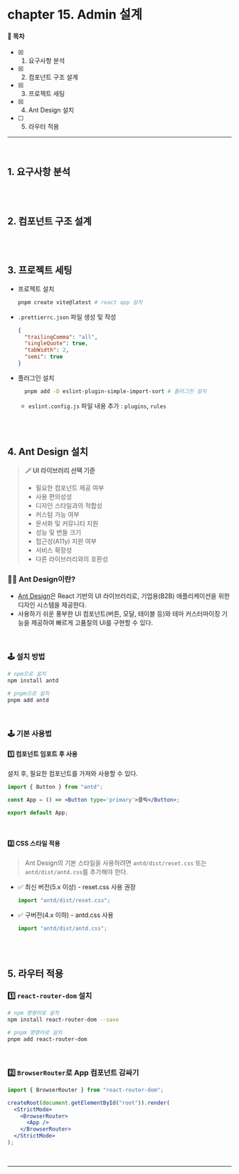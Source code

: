 # chapter 15. Admin 설계

#### 🌱 목차

- [x] 1. 요구사항 분석
- [x] 2. 컴포넌트 구조 설계
- [x] 3. 프로젝트 세팅
- [x] 4. Ant Design 설치
- [ ] 5. 라우터 적용

---

<br>

## 1. 요구사항 분석

<br>
<br>

## 2. 컴포넌트 구조 설계

<br>
<br>

## 3. 프로젝트 세팅

- 프로젝트 설치

  ```bash
  pnpm create vite@latest # react app 설치
  ```

- `.prettierrc.json` 파일 생성 및 작성
  ```json
  {
    "trailingComma": "all",
    "singleQuote": true,
    "tabWidth": 2,
    "semi": true
  }
  ```
- 플러그인 설치
  ```bash
    pnpm add -D eslint-plugin-simple-import-sort # 플러그인 설치
  ```
  - `eslint.config.js` 파일 내용 추가 : `plugins`, `rules`

<br>
<br>

## 4. Ant Design 설치

> **🪄 UI 라이브러리 선택 기준**
>
> - 필요한 컴포넌트 제공 여부
> - 사용 편의성성
> - 디자인 스타일과의 적합성
> - 커스텀 가능 여부
> - 문서화 및 커뮤니티 지원
> - 성능 및 번들 크기
> - 접근성(A11y) 지원 여부
> - 서비스 확장성
> - 다른 라이브러리와의 호환성

### 👨‍🎨 Ant Design이란?

- [Ant Design](https://ant.design/)은 React 기반의 UI 라이브러리로, 기업용(B2B) 애플리케이션을 위한 디자인 시스템을 제공한다.
- 사용하기 쉬운 풍부한 UI 컴포넌트(버튼, 모달, 테이블 등)와 테마 커스터마이징 기능을 제공하여 빠르게 고품질의 UI를 구현할 수 있다.

<br>

### 🕹️ 설치 방법

```bash
# npm으로 설치
npm install antd

# pnpm으로 설치
pnpm add antd
```

<br>

### 🕹️ 기본 사용법

#### 1️⃣ 컴포넌트 임포트 후 사용

설치 후, 필요한 컴포넌트를 가져와 사용할 수 있다.

```jsx
import { Button } from "antd";

const App = () => <Button type='primary'>클릭</Button>;

export default App;
```

<br>

#### 2️⃣ CSS 스타일 적용

> Ant Design의 기본 스타일을 사용하려면 `antd/dist/reset.css` 또는 `antd/dist/antd.css`를 추가해야 한다.

- ✅ 최신 버전(5.x 이상) - reset.css 사용 권장
  ```jsx
  import "antd/dist/reset.css";
  ```
- ✅ 구버전(4.x 이하) - antd.css 사용
  ```jsx
  import "antd/dist/antd.css";
  ```

<br>
<br>

## 5. 라우터 적용

### 1️⃣ `react-router-dom` 설치

```bash
# npm 명령어로 설치
npm install react-router-dom --save

# pnpm 명령어로 설치
pnpm add react-router-dom
```

<br>

### 2️⃣ `BrowserRouter`로 App 컴포넌트 감싸기

```jsx
import { BrowserRouter } from "react-router-dom";

createRoot(document.getElementById("root")).render(
  <StrictMode>
    <BrowserRouter>
      <App />
    </BrowserRouter>
  </StrictMode>
);
```

<br>

---
